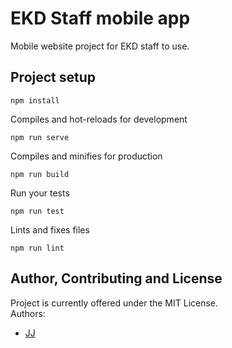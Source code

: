 # EKD Staff mobile app
Mobile website project for EKD staff to use.


## Project setup
```
npm install
```

Compiles and hot-reloads for development
```
npm run serve
```

Compiles and minifies for production
```
npm run build
```

Run your tests
```
npm run test
```

Lints and fixes files
```
npm run lint
```


## Author, Contributing and License
Project is currently offered under the MIT License.  
Authors:
- [JJ](https://github.com/Jaimeloeuf)
